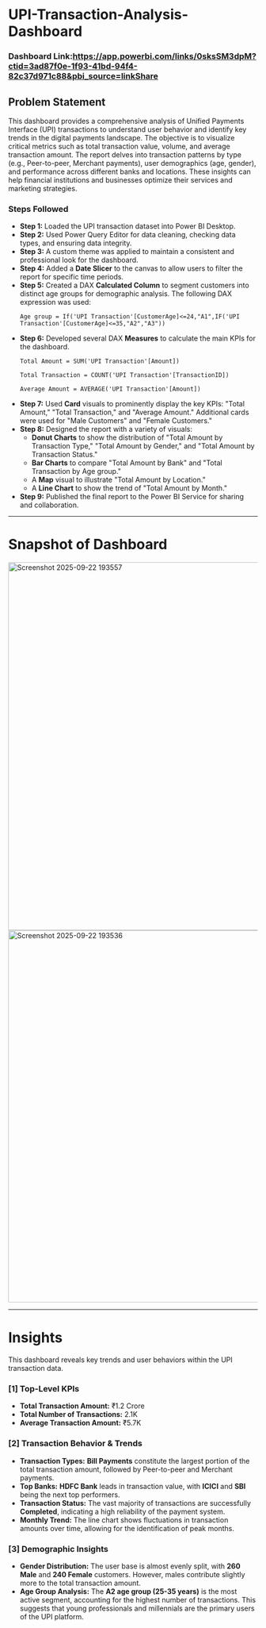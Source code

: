 # UPI-Transaction-Analysis-Dashboard

### Dashboard Link:https://app.powerbi.com/links/0sksSM3dpM?ctid=3ad87f0e-1f93-41bd-94f4-82c37d971c88&pbi_source=linkShare

## Problem Statement

This dashboard provides a comprehensive analysis of Unified Payments Interface (UPI) transactions to understand user behavior and identify key trends in the digital payments landscape. The objective is to visualize critical metrics such as total transaction value, volume, and average transaction amount. The report delves into transaction patterns by type (e.g., Peer-to-peer, Merchant payments), user demographics (age, gender), and performance across different banks and locations. These insights can help financial institutions and businesses optimize their services and marketing strategies.

### Steps Followed

-   **Step 1:** Loaded the UPI transaction dataset into Power BI Desktop.
-   **Step 2:** Used Power Query Editor for data cleaning, checking data types, and ensuring data integrity.
-   **Step 3:** A custom theme was applied to maintain a consistent and professional look for the dashboard.
-   **Step 4:** Added a **Date Slicer** to the canvas to allow users to filter the report for specific time periods.
-   **Step 5:** Created a DAX **Calculated Column** to segment customers into distinct age groups for demographic analysis. The following DAX expression was used:
    ```dax
    Age group = If('UPI Transaction'[CustomerAge]<=24,"A1",IF('UPI Transaction'[CustomerAge]<=35,"A2","A3"))
    ```
-   **Step 6:** Developed several DAX **Measures** to calculate the main KPIs for the dashboard.
    ```dax
    Total Amount = SUM('UPI Transaction'[Amount])
    ```
    ```dax
    Total Transaction = COUNT('UPI Transaction'[TransactionID])
    ```
    ```dax
    Average Amount = AVERAGE('UPI Transaction'[Amount])
    ```
-   **Step 7:** Used **Card** visuals to prominently display the key KPIs: "Total Amount," "Total Transaction," and "Average Amount." Additional cards were used for "Male Customers" and "Female Customers."
-   **Step 8:** Designed the report with a variety of visuals:
    -   **Donut Charts** to show the distribution of "Total Amount by Transaction Type," "Total Amount by Gender," and "Total Amount by Transaction Status."
    -   **Bar Charts** to compare "Total Amount by Bank" and "Total Transaction by Age group."
    -   A **Map** visual to illustrate "Total Amount by Location."
    -   A **Line Chart** to show the trend of "Total Amount by Month."
-   **Step 9:** Published the final report to the Power BI Service for sharing and collaboration.

---

# Snapshot of Dashboard
<img width="1411" height="742" alt="Screenshot 2025-09-22 193557" src="https://github.com/user-attachments/assets/ceb82dec-bb59-4fa1-a2eb-a1657b64780d" />
<img width="1417" height="750" alt="Screenshot 2025-09-22 193536" src="https://github.com/user-attachments/assets/c60e46a1-f1b3-4796-8cb0-449cc57458cb" />



---

# Insights

This dashboard reveals key trends and user behaviors within the UPI transaction data.

### [1] Top-Level KPIs

-   **Total Transaction Amount:** ₹1.2 Crore
-   **Total Number of Transactions:** 2.1K
-   **Average Transaction Amount:** ₹5.7K

### [2] Transaction Behavior & Trends

-   **Transaction Types:** **Bill Payments** constitute the largest portion of the total transaction amount, followed by Peer-to-peer and Merchant payments.
-   **Top Banks:** **HDFC Bank** leads in transaction value, with **ICICI** and **SBI** being the next top performers.
-   **Transaction Status:** The vast majority of transactions are successfully **Completed**, indicating a high reliability of the payment system.
-   **Monthly Trend:** The line chart shows fluctuations in transaction amounts over time, allowing for the identification of peak months.

### [3] Demographic Insights

-   **Gender Distribution:** The user base is almost evenly split, with **260 Male** and **240 Female** customers. However, males contribute slightly more to the total transaction amount.
-   **Age Group Analysis:** The **A2 age group (25-35 years)** is the most active segment, accounting for the highest number of transactions. This suggests that young professionals and millennials are the primary users of the UPI platform.
